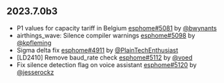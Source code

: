## 2023.7.0b3

- P1 values for capacity tariff in Belgium [esphome#5081](https://github.com/esphome/esphome/pull/5081) by [@bwynants](https://github.com/bwynants)
- airthings_wave: Silence compiler warnings [esphome#5098](https://github.com/esphome/esphome/pull/5098) by [@kpfleming](https://github.com/kpfleming)
- Sigma delta fix [esphome#4911](https://github.com/esphome/esphome/pull/4911) by [@PlainTechEnthusiast](https://github.com/PlainTechEnthusiast)
- [LD2410] Remove baud_rate check [esphome#5112](https://github.com/esphome/esphome/pull/5112) by [@voed](https://github.com/voed)
- Fix silence detection flag on voice assistant [esphome#5120](https://github.com/esphome/esphome/pull/5120) by [@jesserockz](https://github.com/jesserockz)


